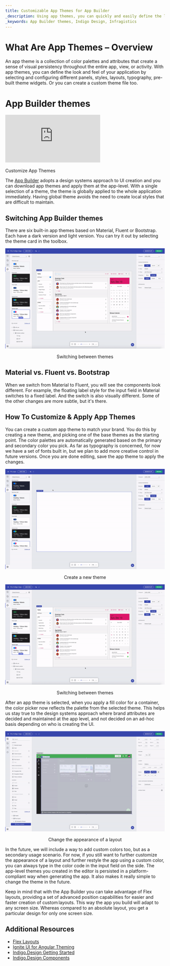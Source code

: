 ```yaml
---
title: Customizable App Themes for App Builder
_description: Using app themes, you can quickly and easily define the look and feel of your applications. Learn how to use pre-built app themes or customize your own.  
_keywords: App Builder themes, Indigo Design, Infragistics
---
```


# What Are App Themes – Overview

An app theme is a collection of color palettes and attributes that create a sense of visual persistency throughout the entire app, view, or activity. With app themes, you can define the look and feel of your application by selecting and configuring different panels, styles, layouts, typography, pre-built theme widgets. Or you can create a custom theme file too. 

# App Builder themes

<section class="video-container">
    <div>
        <div class="video-container__item">
            <iframe src="https://www.youtube.com/embed/tuTELBXDKYA" frameborder="0" allowfullscreen></iframe>
        </div>
        <p>Customize App Themes</p>
    </div>
</section>

The [App Builder]({environment:infragisticsBaseUrl}/products/indigo-design/app-builder) adopts a design systems approach to UI creation and you can download app themes and apply them at the app-level. With a single selection of a theme, the theme is globally applied to the whole application immediately. Having global theme avoids the need to create local styles that are difficult to maintain.  

## Switching App Builder themes 

There are six built-in app themes based on Material, Fluent or Bootstrap. Each have a dark version and light version. You can try it out by selecting the theme card in the toolbox.  

<img class="responsive-img" src="../images/switching-between-themes-Indigo-Design-App-Builder.gif" />
<p style="text-align:center;">Switching between themes</p>

## Material vs. Fluent vs. Bootstrap 

When we switch from Material to Fluent, you will see the components look different. For example, the floating label style for the input field in Material switches to a fixed label. And the switch is also visually different. Some of the other changes are more subtle, but it's there. 

## How To Customize & Apply App Themes  

You can create a custom app theme to match your brand. You do this by creating a new theme, and picking one of the base themes as the starting point. The color palettes are automatically generated based on the primary and secondary color you pick. As far as typography is concerned, for now we have a set of fonts built in, but we plan to add more creative control in future versions. Once you are done editing, save the app theme to apply the changes.  

<img class="responsive-img" src="../images/create-theme-Indigo-Design-App-Builder.gif" />
<p style="text-align:center;">Create a new theme</p>

<img class="responsive-img" src="../images/switching-between-themes-Indigo-Design-App-Builder.gif" />
<p style="text-align:center;">Switching between themes</p>

After an app theme is selected, when you apply a fill color for a container, the color picker now reflects the palette from the selected theme. This helps us stay true to the design systems approach where brand attributes are decided and maintained at the app level, and not decided on an ad-hoc basis depending on who is creating the UI. 

<img class="responsive-img" src="../images/change-appearance-Indigo-Design-App-Builder.gif" />
<p style="text-align:center;">Change the appearance of a layout</p>

In the future, we will include a way to add custom colors too, but as a secondary usage scenario. For now, if you still want to further customize the appearance of a layout and further restyle the app using a custom color, you can always type in the color code in the input field on the side. The app-level themes you created in the editor is persisted in a platform-compliant way when generating the app. It also makes it really simple to change the theme in the future.  

Keep in mind that with the App Builder you can take advantage of Flex layouts, providing a set of advanced position capabilities for easier and faster creation of custom layouts. This way the app you build will adapt to any screen size. Whereas compared to an absolute layout, you get a particular design for only one screen size. 

## Additional Resources

<div class="divider--half"></div>

* [Flex Layouts](../flex-layouts/flex-layouts.md)
* [Ignite UI for Angular Theming]({environment:infragisticsBaseUrl}/products/ignite-ui-angular/angular/components/themes/index)
* [Indigo.Design Getting Started](https://www.infragistics.com/products/indigo-design/help/getting-started)
* [Indigo.Design Components](https://www.infragistics.com/products/indigo-design/help/components/components-overview)

